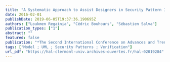 ```yaml
---
title: "A Systematic Approach to Assist Designers in Security Pattern Integration"
date: 2016-02-01
publishDate: 2019-06-05T19:37:36.190695Z
authors: ["Loukmen Regainia", "Cédric Bouhours", "Sébastien Salva"]
publication_types: ["1"]
abstract: ""
featured: false
publication: "*The Second International Conference on Advances and Trends in Software Engineering (SOFTENG 2016)*"
tags: ["Model ; UML ; Security Patterns ; Verification"]
url_pdf: "https://hal-clermont-univ.archives-ouvertes.fr/hal-02019284"
---
```


